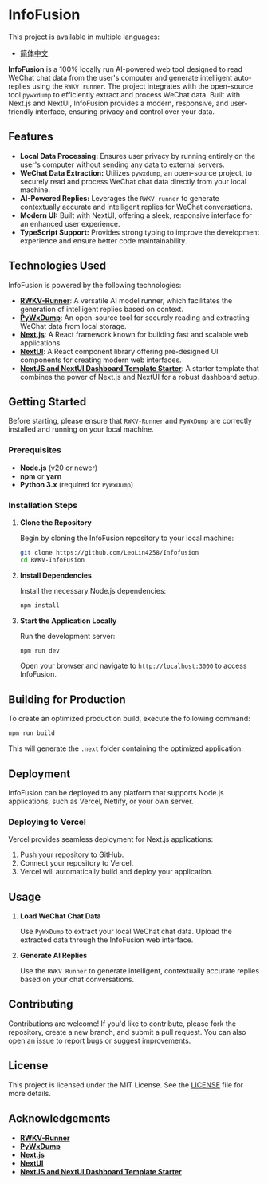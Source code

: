 # InfoFusion
This project is available in multiple languages:
- [简体中文](./README.zh-CN.md)

**InfoFusion** is a 100% locally run AI-powered web tool designed to read WeChat chat data from the user's computer and generate intelligent auto-replies using the `RWKV runner`. The project integrates with the open-source tool `pywxdump` to efficiently extract and process WeChat data. Built with Next.js and NextUI, InfoFusion provides a modern, responsive, and user-friendly interface, ensuring privacy and control over your data.

## Features

- **Local Data Processing:** Ensures user privacy by running entirely on the user's computer without sending any data to external servers.
- **WeChat Data Extraction:** Utilizes `pywxdump`, an open-source project, to securely read and process WeChat chat data directly from your local machine.
- **AI-Powered Replies:** Leverages the `RWKV runner` to generate contextually accurate and intelligent replies for WeChat conversations.
- **Modern UI:** Built with NextUI, offering a sleek, responsive interface for an enhanced user experience.
- **TypeScript Support:** Provides strong typing to improve the development experience and ensure better code maintainability.

## Technologies Used

InfoFusion is powered by the following technologies:

- **[RWKV-Runner](https://github.com/josStorer/RWKV-Runner)**: A versatile AI model runner, which facilitates the generation of intelligent replies based on context.
- **[PyWxDump](https://github.com/xaoyaoo/PyWxDump)**: An open-source tool for securely reading and extracting WeChat data from local storage.
- **[Next.js](https://nextjs.org/)**: A React framework known for building fast and scalable web applications.
- **[NextUI](https://nextui.org/)**: A React component library offering pre-designed UI components for creating modern web interfaces.
- **[NextJS and NextUI Dashboard Template Starter](https://github.com/Siumauricio/nextui-dashboard-template?tab=readme-ov-file#nextjs-and-nextui-dashboard-template-starter)**: A starter template that combines the power of Next.js and NextUI for a robust dashboard setup.

## Getting Started

Before starting, please ensure that `RWKV-Runner` and `PyWxDump` are correctly installed and running on your local machine.

### Prerequisites

- **Node.js** (v20 or newer)
- **npm** or **yarn**
- **Python 3.x** (required for `PyWxDump`)

### Installation Steps

1. **Clone the Repository**

   Begin by cloning the InfoFusion repository to your local machine:

   ```bash
   git clone https://github.com/LeoLin4258/Infofusion
   cd RWKV-InfoFusion
   ```

2. **Install Dependencies**

   Install the necessary Node.js dependencies:

   ```bash
   npm install
   ```

3. **Start the Application Locally**

   Run the development server:

   ```bash
   npm run dev
   ```

   Open your browser and navigate to `http://localhost:3000` to access InfoFusion.

## Building for Production

To create an optimized production build, execute the following command:

```bash
npm run build
```


This will generate the `.next` folder containing the optimized application.

## Deployment

InfoFusion can be deployed to any platform that supports Node.js applications, such as Vercel, Netlify, or your own server. 

### Deploying to Vercel

Vercel provides seamless deployment for Next.js applications:

1. Push your repository to GitHub.
2. Connect your repository to Vercel.
3. Vercel will automatically build and deploy your application.

## Usage

1. **Load WeChat Chat Data**

   Use `PyWxDump` to extract your local WeChat chat data. Upload the extracted data through the InfoFusion web interface.

2. **Generate AI Replies**

   Use the `RWKV Runner` to generate intelligent, contextually accurate replies based on your chat conversations.


## Contributing

Contributions are welcome! If you'd like to contribute, please fork the repository, create a new branch, and submit a pull request. You can also open an issue to report bugs or suggest improvements.

## License

This project is licensed under the MIT License. See the [LICENSE](LICENSE) file for more details.

## Acknowledgements

- **[RWKV-Runner](https://github.com/josStorer/RWKV-Runner)**
- **[PyWxDump](https://github.com/xaoyaoo/PyWxDump)**
- **[Next.js](https://nextjs.org/)**
- **[NextUI](https://nextui.org/)**
- **[NextJS and NextUI Dashboard Template Starter](https://github.com/Siumauricio/nextui-dashboard-template?tab=readme-ov-file#nextjs-and-nextui-dashboard-template-starter)**
